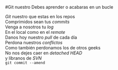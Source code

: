 #Git nuestro
Debes aprender o acabaras en un bucle
<p><em>Git</em> nuestro que estas en los repos<br/>
Comprimidos sean tus <em>commits</em><br/>
Venga a nosotros tu <em>log</em><br/>
En el local como en el <em>remote</em><br/>
Danos hoy nuestro <em>pull</em> de cada día<br/>
Perdona nuestros <em>conflictos</em><br/>
Como también perdonamos los de otros geeks<br/>
No nos dejes caer en <em>detached HEAD</em><br/> 
y líbranos de <em>SVN</em><br/>
<code>git commit --amend</code></p>
